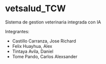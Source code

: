 # vetsalud_TCW
Sistema de gestion veterinaria integrada con IA

Integrantes:
- Castillo Carranza, Jose Richard
- Felix Huayhua, Alex
- Tintaya Avila, Daniel
- Tome Pando, Carlos Alexsander
